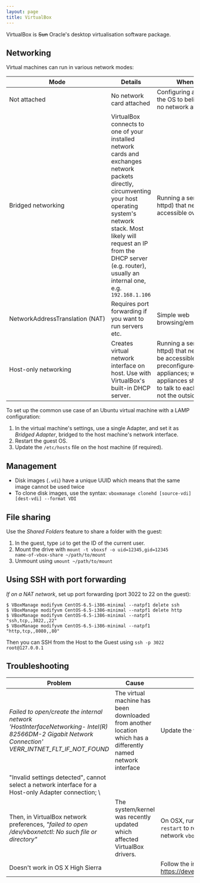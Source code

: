 ```yaml
---
layout: page
title: VirtualBox
---
```


VirtualBox is <strike>Sun</strike> Oracle's desktop virtualisation software package.

## Networking

Virtual machines can run in various network modes:

| Mode | Details | When to use |
| - | - | - |
| Not attached | No network card attached | Configuring an OS (forces the OS to believe there is no network available) |
| Bridged networking | VirtualBox connects to one of your installed network cards and exchanges network packets directly, circumventing your host operating system's network stack. Most likely will request an IP from the DHCP server (e.g. router), usually an internal one, e.g. `192.168.1.106` | Running a server (e.g. httpd) that needs to be accessible over LAN |
| NetworkAddressTranslation&nbsp;(NAT) | Requires port forwarding if you want to run servers etc. | Simple web browsing/email/downloads |
| Host-only networking | Creates virtual network interface on host. Use with VirtualBox's built-in DHCP server. | Running a server (e.g. httpd) that needs to only be accessible on the host; preconfigured virtual appliances; where two appliances should be able to talk to each other but not the outside world |

To set up the common use case of an Ubuntu virtual machine with a LAMP configuration:

1. In the virtual machine's settings, use a single Adapter, and set it as _Bridged Adapter_, bridged to the host machine's network interface.
1. Restart the guest OS.
1. Update the <code>/etc/hosts</code> file on the host machine (if required).

## Management

- Disk images (`.vdi`) have a unique UUID which means that the same image cannot be used twice
- To clone disk images, use the syntax: `vboxmanage clonehd [source-vdi] [dest-vdi] --format VDI`


## File sharing

Use the _Shared Folders_ feature to share a folder with the guest:

1. In the guest, type <code>id</code> to get the ID of the current user.
2. Mount the drive with <code>mount -t vboxsf -o uid=12345,gid=12345 name-of-vbox-share ~/path/to/mount</code>
3. Unmount using <code>umount ~/path/to/mount</code>

## Using SSH with port forwarding

*If on a NAT network*, set up port forwarding (port 3022 to 22 on the guest):

```
$ VBoxManage modifyvm CentOS-6.5-i386-minimal --natpf1 delete ssh
$ VBoxManage modifyvm CentOS-6.5-i386-minimal --natpf1 delete http
$ VBoxManage modifyvm CentOS-6.5-i386-minimal --natpf1 "ssh,tcp,,3022,,22"
$ VBoxManage modifyvm CentOS-6.5-i386-minimal --natpf1 "http,tcp,,8080,,80"
```

Then you can SSH from the Host to the Guest using `ssh -p 3022 root@127.0.0.1`

## Troubleshooting

| Problem | Cause | Solution |
| - | - | - |
| _Failed to open/create the internal network 'HostInterfaceNetworking- Intel(R) 82566DM-2 Gigabit Network Connection' VERR_INTNET_FLT_IF_NOT_FOUND_ | The virtual machine has been downloaded from another location which has a differently named network interface | Update the virtual machine settings to use a valid network interface |
| "Invalid settings detected", cannot select a network interface for a Host-only Adapter connection; \
Then, in VirtualBox network preferences, _"failed to open /dev/vboxnetctl: No such file or directory"_ | The system/kernel was recently updated which affected VirtualBox drivers. | On OSX, run: <code>sudo /Library/StartupItems/VirtualBox/VirtualBox restart</code> to restart VirtualBox services, then recreate the host-only network <code>vboxnet0</code> from within Preferences. |
| Doesn't work in OS X High Sierra | | Follow the instructions at <https://developer.apple.com/library/archive/technotes/tn2459/_index.html> |

